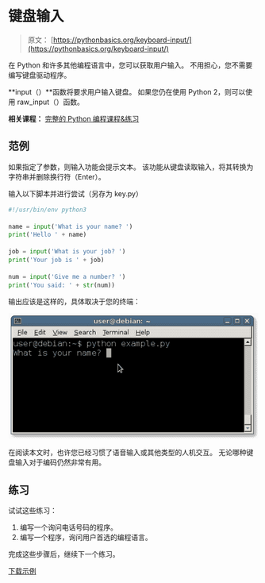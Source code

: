 # 键盘输入

> 原文： [https://pythonbasics.org/keyboard-input/](https://pythonbasics.org/keyboard-input/)

在 Python 和许多其他编程语言中，您可以获取用户输入。 不用担心，您不需要编写键盘驱动程序。

**input（）**函数将要求用户输入键盘。 如果您仍在使用 Python 2，则可以使用 raw_input（）函数。

**相关课程：** [完整的 Python 编程课程&练习](https://gum.co/dcsp)

## 范例

如果指定了参数，则输入功能会提示文本。 该功能从键盘读取输入，将其转换为字符串并删除换行符（Enter）。

输入以下脚本并进行尝试（另存为 key.py）

```py
#!/usr/bin/env python3

name = input('What is your name? ')
print('Hello ' + name)

job = input('What is your job? ')
print('Your job is ' + job)

num = input('Give me a number? ')
print('You said: ' + str(num))

```

输出应该是这样的，具体取决于您的终端：

![keyboard input](img/7b5684cef5f31682794e97f444fc887c.jpg)

在阅读本文时，也许您已经习惯了语音输入或其他类型的人机交互。 无论哪种键盘输入对于编码仍然非常有用。

## 练习

试试这些练习：

1.  编写一个询问电话号码的程序。
2.  编写一个程序，询问用户首选的编程语言。

完成这些步骤后，继续下一个练习。

[下载示例](https://gum.co/dcsp)